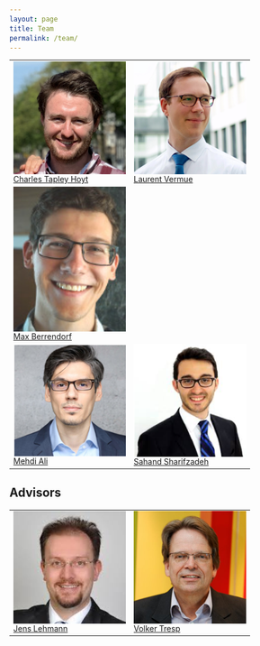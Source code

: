 ```yaml
---
layout: page
title: Team
permalink: /team/
---
```

<table>
<tr>
<td>
<img src="/img/team/charlie.jpeg" alt="Headshot of Charles Tapley Hoyt" width="200" align="center"/>
<br />
<a href="https://github.com/cthoyt">Charles Tapley Hoyt</a>
</td>
<td>
<img src="/img/team/laurent.png" alt="Headshot of Laurent Vermue" width="200" align="center"/>
<br />
<a href="https://github.com/lvermue">Laurent Vermue</a>
</td>
</tr>
<tr>
<td>
<img src="/img/team/max.jpg" alt="Headshot of Max Berrendorf" width="200" align="center"/>
<br />
<a href="https://github.com/mberr">Max Berrendorf</a>
</td>
<td></td>
</tr>
<tr>
<td>
<img src="/img/team/mehdi.png" alt="Headshot of Mehdi Ali. He's a really good guy." width="200" align="center"/>
<br />
<a href="https://github.com/mali-git">Mehdi Ali</a>
</td>
<td>
<img src="/img/team/sahand.png" alt="Headshot of Sahand Sharifzadeh" width="200" align="center"/>
<br />
<a href="https://github.com/sharifza">Sahand Sharifzadeh</a>
</td>
</tr>
</table>

## Advisors

<table>
<tr>
<td>
<img src="/img/team/jens.jpg" alt="Headshot of Jens Lehmann" width="200" align="center"/>
<br />
<a href="http://jens-lehmann.org/">Jens Lehmann</a>
</td>
<td>
<img src="/img/team/volker.jpg" alt="Headshot of Volker Tresp" width="200" align="center"/>
<br />
<a href="https://www.dbs.ifi.lmu.de/~tresp/">Volker Tresp</a>
</td>
</tr>
</table>
